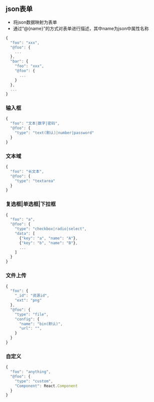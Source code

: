 ## json表单

- 将json数据映射为表单
- 通过“@{name}”的方式对表单进行描述，其中name为json中属性名称

```js
{
  "foo": "xxx",
  "@foo": {
    ...
  },
  "bar": {
    "foo": "xxx",
    "@foo": {
      ...
    }
  },
  ...
}
```

### 输入框

```js
{
  "foo": "文本|数字|密码",
  "@foo": {
    "type": "text(默认)|number|password"
  }
}
```

### 文本域

```js
{
  "foo": "长文本",
  "@foo": {
    "type": "textarea"
  }
}
```

### 复选框|单选框|下拉框

```js
{
  "foo": "a",
  "@foo": {
    "type": "checkbox|radio|select",
    "data": [
      {"key": "a", "name": "A"},
      {"key": "b", "name": "B"},
      ...
    ]
  }
}
```

### 文件上传

```js
{
  "foo": {
    "_id": "资源id",
    "ext": "png"
  },
  "@foo": {
    "type": "file",
    "config": {
      "name": "bin(默认)",
      "url": "",
    }
  }
}
```

### 自定义

```js
{
  "foo": "anything",
  "@foo": {
    "type": "custom",
    "Component": React.Component
  }
}
```